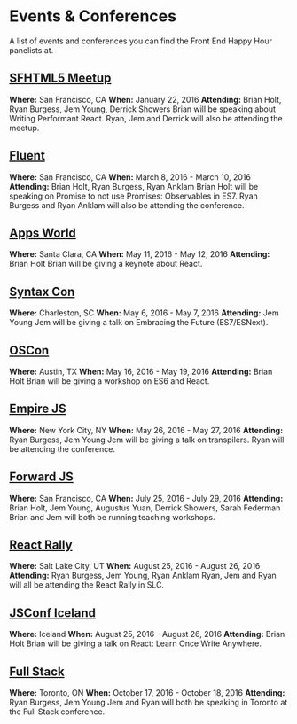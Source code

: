 # Events & Conferences
A list of events and conferences you can find the Front End Happy Hour panelists at.
## [SFHTML5 Meetup](http://www.meetup.com/sfhtml5)
**Where:** San Francisco, CA
**When:** January 22, 2016
**Attending:** Brian Holt, Ryan Burgess, Jem Young, Derrick Showers
Brian will be speaking about Writing Performant React. Ryan, Jem and Derrick will also be attending the meetup.


## [Fluent](http://conferences.oreilly.com/fluent)
**Where:** San Francisco, CA
**When:** March 8, 2016 - March 10, 2016
**Attending:** Brian Holt, Ryan Burgess, Ryan Anklam
Brian Holt will be speaking on Promise to not use Promises: Observables in ES7. Ryan Burgess and Ryan Anklam will also be attending the conference.


## [Apps World](https://na.apps-world.net/)
**Where:** Santa Clara, CA
**When:** May 11, 2016 - May 12, 2016
**Attending:** Brian Holt
Brian will be giving a keynote about React.


## [Syntax Con](http://syntaxcon.com/)
**Where:** Charleston, SC
**When:** May 6, 2016 - May 7, 2016
**Attending:** Jem Young
Jem will be giving a talk on Embracing the Future (ES7/ESNext).


## [OSCon](http://conferences.oreilly.com/oscon)
**Where:** Austin, TX
**When:** May 16, 2016 - May 19, 2016
**Attending:** Brian Holt
Brian will be giving a workshop on ES6 and React.


## [Empire JS](http://empirejs.org/)
**Where:** New York City, NY
**When:** May 26, 2016 - May 27, 2016
**Attending:** Ryan Burgess, Jem Young
Jem will be giving a talk on transpilers. Ryan will be attending the conference.


## [Forward JS](https://forwardjs.com/)
**Where:** San Francisco, CA
**When:** July 25, 2016 - July 29, 2016
**Attending:** Brian Holt, Jem Young, Augustus Yuan, Derrick Showers, Sarah Federman
Brian and Jem will both be running teaching workshops.


## [React Rally](http://www.reactrally.com/)
**Where:** Salt Lake City, UT
**When:** August 25, 2016 - August 26, 2016
**Attending:** Ryan Burgess, Jem Young, Ryan Anklam
Ryan, Jem and Ryan will all be attending the React Rally in SLC.


## [JSConf Iceland](http://www.reactrally.com/)
**Where:** Iceland
**When:** August 25, 2016 - August 26, 2016
**Attending:** Brian Holt
Brian will be giving a talk on React: Learn Once Write Anywhere.


## [Full Stack](https://fsto.co/)
**Where:** Toronto, ON
**When:** October 17, 2016 - October 18, 2016
**Attending:** Ryan Burgess, Jem Young
Jem and Ryan will both be speaking in Toronto at the Full Stack conference.

